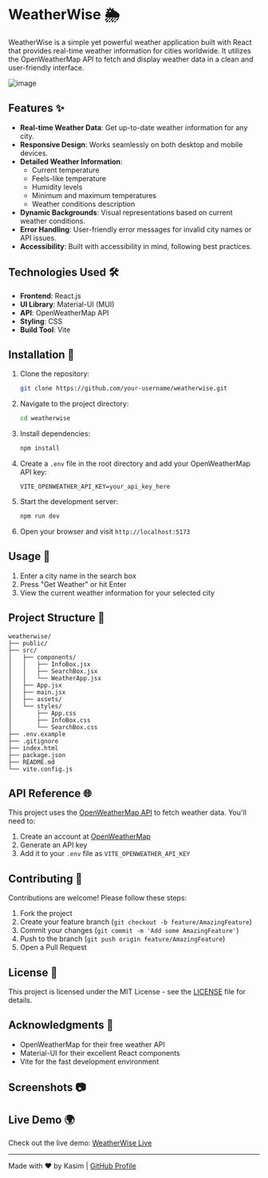 # WeatherWise 🌦️

WeatherWise is a simple yet powerful weather application built with React that provides real-time weather information for cities worldwide. It utilizes the OpenWeatherMap API to fetch and display weather data in a clean and user-friendly interface.

![image](https://github.com/user-attachments/assets/cfd7b55b-7a24-429b-b82b-5fd00e93908e)

 <!-- Add a screenshot if available -->

## Features ✨

- **Real-time Weather Data**: Get up-to-date weather information for any city.
- **Responsive Design**: Works seamlessly on both desktop and mobile devices.
- **Detailed Weather Information**:
  - Current temperature
  - Feels-like temperature
  - Humidity levels
  - Minimum and maximum temperatures
  - Weather conditions description
- **Dynamic Backgrounds**: Visual representations based on current weather conditions.
- **Error Handling**: User-friendly error messages for invalid city names or API issues.
- **Accessibility**: Built with accessibility in mind, following best practices.

## Technologies Used 🛠️

- **Frontend**: React.js
- **UI Library**: Material-UI (MUI)
- **API**: OpenWeatherMap API
- **Styling**: CSS
- **Build Tool**: Vite

## Installation 🚀

1. Clone the repository:
   ```bash
   git clone https://github.com/your-username/weatherwise.git
   ```
2. Navigate to the project directory:
   ```bash
   cd weatherwise
   ```
3. Install dependencies:
   ```bash
   npm install
   ```
4. Create a `.env` file in the root directory and add your OpenWeatherMap API key:
   ```env
   VITE_OPENWEATHER_API_KEY=your_api_key_here
   ```
5. Start the development server:
   ```bash
   npm run dev
   ```
6. Open your browser and visit `http://localhost:5173`

## Usage 📖

1. Enter a city name in the search box
2. Press "Get Weather" or hit Enter
3. View the current weather information for your selected city

## Project Structure 📂

```
weatherwise/
├── public/
├── src/
│   ├── components/
│   │   ├── InfoBox.jsx
│   │   ├── SearchBox.jsx
│   │   └── WeatherApp.jsx
│   ├── App.jsx
│   ├── main.jsx
│   ├── assets/
│   └── styles/
│       ├── App.css
│       ├── InfoBox.css
│       └── SearchBox.css
├── .env.example
├── .gitignore
├── index.html
├── package.json
├── README.md
└── vite.config.js
```

## API Reference 🌐

This project uses the [OpenWeatherMap API](https://openweathermap.org/api) to fetch weather data. You'll need to:

1. Create an account at [OpenWeatherMap](https://openweathermap.org/)
2. Generate an API key
3. Add it to your `.env` file as `VITE_OPENWEATHER_API_KEY`

## Contributing 🤝

Contributions are welcome! Please follow these steps:

1. Fork the project
2. Create your feature branch (`git checkout -b feature/AmazingFeature`)
3. Commit your changes (`git commit -m 'Add some AmazingFeature'`)
4. Push to the branch (`git push origin feature/AmazingFeature`)
5. Open a Pull Request

## License 📄

This project is licensed under the MIT License - see the [LICENSE](LICENSE) file for details.

## Acknowledgments 🙏

- OpenWeatherMap for their free weather API
- Material-UI for their excellent React components
- Vite for the fast development environment

## Screenshots 📷

<!-- Add screenshots here if available -->

## Live Demo 🌍

Check out the live demo: [WeatherWise Live](https://your-deployed-app-url.com)

---

Made with ❤️ by Kasim  | [GitHub Profile](https://github.com/kasim-lohar2)
